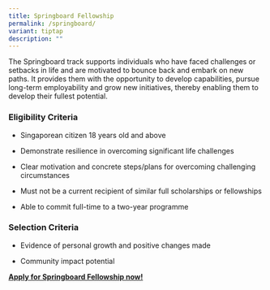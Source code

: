 ```yaml
---
title: Springboard Fellowship
permalink: /springboard/
variant: tiptap
description: ""
---
```

<p>The Springboard track supports individuals who have faced challenges or
setbacks in life and are motivated to bounce back and embark on new paths.
It provides them with the opportunity to develop capabilities, pursue long-term
employability and grow new initiatives, thereby enabling them to develop
their fullest potential.</p>
<h3>Eligibility Criteria</h3>
<ul>
<li>
<p>Singaporean citizen 18 years old and above</p>
</li>
<li>
<p>Demonstrate resilience in overcoming significant life challenges</p>
</li>
<li>
<p>Clear motivation and concrete steps/plans for overcoming challenging circumstances</p>
</li>
<li>
<p>Must not be a current recipient of similar full scholarships or fellowships</p>
</li>
<li>
<p>Able to commit full-time to a two-year programme</p>
</li>
</ul>
<h3>Selection Criteria</h3>
<ul>
<li>
<p>Evidence of personal growth and positive changes made</p>
</li>
<li>
<p>Community impact potential</p>
</li>
</ul>
<p><strong><a href="https://form.gov.sg/admin/form/68274e965a15921cdf80e67a" rel="noopener noreferrer nofollow" target="_blank">Apply for Springboard Fellowship now!</a></strong>
</p>
<p></p>